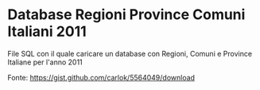 # Database Regioni Province Comuni Italiani 2011
File SQL con il quale caricare un database con Regioni, Comuni e Province Italiane per l'anno 2011

Fonte: https://gist.github.com/carlok/5564049/download
